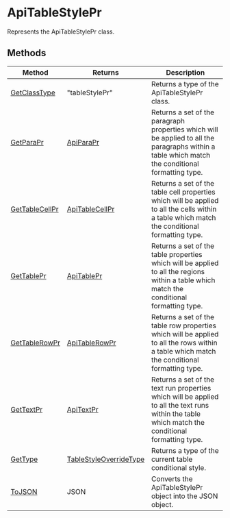 # ApiTableStylePr

Represents the ApiTableStylePr class.


## Methods

| Method | Returns | Description |
| ------ | ------- | ----------- |
| [GetClassType](./Methods/GetClassType.md) | "tableStylePr" | Returns a type of the ApiTableStylePr class. |
| [GetParaPr](./Methods/GetParaPr.md) | [ApiParaPr](../ApiParaPr/ApiParaPr.md) | Returns a set of the paragraph properties which will be applied to all the paragraphs within a table which match the conditional formatting type. |
| [GetTableCellPr](./Methods/GetTableCellPr.md) | [ApiTableCellPr](../ApiTableCellPr/ApiTableCellPr.md) | Returns a set of the table cell properties which will be applied to all the cells within a table which match the conditional formatting type. |
| [GetTablePr](./Methods/GetTablePr.md) | [ApiTablePr](../ApiTablePr/ApiTablePr.md) | Returns a set of the table properties which will be applied to all the regions within a table which match the conditional formatting type. |
| [GetTableRowPr](./Methods/GetTableRowPr.md) | [ApiTableRowPr](../ApiTableRowPr/ApiTableRowPr.md) | Returns a set of the table row properties which will be applied to all the rows within a table which match the conditional formatting type. |
| [GetTextPr](./Methods/GetTextPr.md) | [ApiTextPr](../ApiTextPr/ApiTextPr.md) | Returns a set of the text run properties which will be applied to all the text runs within the table which match the conditional formatting type. |
| [GetType](./Methods/GetType.md) | [TableStyleOverrideType](../Enumeration/TableStyleOverrideType.md) | Returns a type of the current table conditional style. |
| [ToJSON](./Methods/ToJSON.md) | JSON | Converts the ApiTableStylePr object into the JSON object. |

